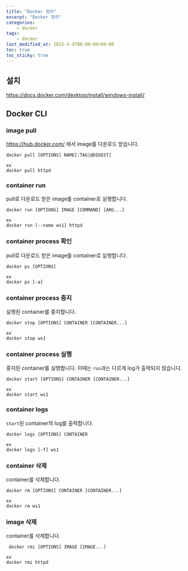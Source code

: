 ```yaml
---
title: "Docker 정리"
excerpt: "Docker 정리"
categories:
    - docker
tags:
    - docker
last_modified_at: 2023-5-4T00:00:00+09:00
toc: true
toc_sticky: true
---
```


## 설치
<https://docs.docker.com/desktop/install/windows-install/>

## Docker CLI
### image pull
<https://hub.docker.com/> 에서 image를 다운로드 받습니다.
```docker
docker pull [OPTIONS] NAME[:TAG|@DIGEST]

ex
docker pull httpd
```

### container run
pull로 다운로드 받은 image를 container로 실행합니다.
```docker
docker run [OPTIONS] IMAGE [COMMAND] [ARG...]

ex
docker run [--name ws1] httpd
```

### container process 확인
pull로 다운로드 받은 image를 container로 실행합니다.
```docker
docker ps [OPTIONS]

ex
docker ps [-a]
```

### container process 중지
실행된 container를 중지합니다.
```docker
docker stop [OPTIONS] CONTAINER [CONTAINER...]

ex
docker stop ws1
```

### container process 실행
중지된 container를 실행합니다.
이때는 `run`과는 다르게 log가 출력되지 않습니다.
```docker
docker start [OPTIONS] CONTAINER [CONTAINER...]

ex
docker start ws1
```

### container logs
`start`된 container의 log를 출력합니다.
```docker
docker logs [OPTIONS] CONTAINER

ex
docker logs [-f] ws1
```

### container 삭제
container를 삭제합니다.
```docker
docker rm [OPTIONS] CONTAINER [CONTAINER...]

ex
docker rm ws1
```

### image 삭제
container를 삭제합니다.
```docker
 docker rmi [OPTIONS] IMAGE [IMAGE...]

ex
docker rmi httpd
```

